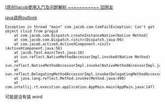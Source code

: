 [[原创]jacob使用入门及问题解析 ~~~~~~~~~~~ 回网友](http://www.blogjava.net/lusm/archive/2007/03/27/106737.html)

[java调用outlook](https://blog.csdn.net/cbjcry/article/details/70154765)

```java_holder_method_tree
Exception in thread "main" com.jacob.com.ComFailException: Can't get object clsid from progid
	at com.jacob.com.Dispatch.createInstanceNative(Native Method)
	at com.jacob.com.Dispatch.<init>(Dispatch.java:99)
	at com.jacob.activeX.ActiveXComponent.<init>(ActiveXComponent.java:58)
	at jacob.Test.main(Test.java:10)
	at sun.reflect.NativeMethodAccessorImpl.invoke0(Native Method)
	at sun.reflect.NativeMethodAccessorImpl.invoke(NativeMethodAccessorImpl.java:62)
	at sun.reflect.DelegatingMethodAccessorImpl.invoke(DelegatingMethodAccessorImpl.java:43)
	at java.lang.reflect.Method.invoke(Method.java:498)
	at com.intellij.rt.execution.application.AppMain.main(AppMain.java:147)
```
可能是没有装 word

